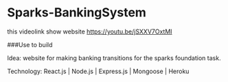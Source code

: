 # Sparks-BankingSystem
this videolink show website
https://youtu.be/jSXXV7OxtMI 

###Use to build 

Idea: website for making banking transitions for the sparks foundation task.

Technology: React.js | Node.js | Express.js | Mongoose | Heroku


